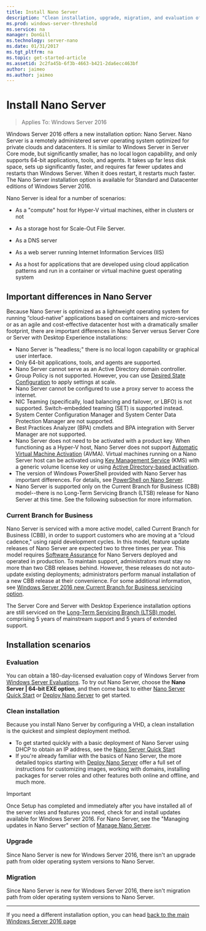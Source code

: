 ```yaml
---
title: Install Nano Server
description: "Clean installation, upgrade, migration, and evaluation of Nano Server"
ms.prod: windows-server-threshold
ms.service: na
manager: DonGill
ms.technology: server-nano
ms.date: 01/31/2017
ms.tgt_pltfrm: na
ms.topic: get-started-article
ms.assetid: 2c2fa45b-6f3b-4663-b421-2da6ecc463bf
author: jaimeo
ms.author: jaimeo
---
```

# Install Nano Server

>Applies To: Windows Server 2016

Windows Server 2016 offers a new installation option: Nano Server. Nano Server is a remotely administered server operating system optimized for private clouds and datacenters. It is similar to Windows Server in Server Core mode, but significantly smaller, has no local logon capability, and only supports 64-bit applications, tools, and agents. It takes up far less disk space, sets up significantly faster, and requires far fewer updates and restarts than Windows Server. When it does restart, it restarts much faster. The Nano Server installation option is available for Standard and Datacenter editions of Windows Server 2016.  
  
Nano Server is ideal for a number of scenarios:  
  
-   As a "compute" host for Hyper-V virtual machines, either in clusters or not  
  
-   As a storage host for Scale-Out File Server.  
  
-   As a DNS server  
  
-   As a web server running Internet Information Services (IIS)  
  
-   As a host for applications that are developed using cloud application patterns and run in a container or virtual machine guest operating system  
  
## Important differences in Nano Server

Because Nano Server is optimized as a lightweight operating system for running “cloud-native” applications based on containers and micro-services or as an agile and cost-effective datacenter host with a dramatically smaller footprint, there are important differences in Nano Server versus Server Core or Server with Desktop Experience installations:

- Nano Server is "headless;" there is no local logon capability or graphical user interface.
- Only 64-bit applications, tools, and agents are supported.
- Nano Server cannot serve as an Active Directory domain controller.
- Group Policy is not supported. However, you can use [Desired State Configuration](https://msdn.microsoft.com/powershell/dsc/nanoDsc) to apply settings at scale.
- Nano Server cannot be configured to use a proxy server to access the internet.
- NIC Teaming (specifically, load balancing and failover, or LBFO) is not supported. Switch-embedded teaming (SET) is supported instead.
- System Center Configuration Manager and System Center Data Protection Manager are not supported.
- Best Practices Analyzer (BPA) cmdlets and BPA integration with Server Manager are not supported.
- Nano Server does not need to be activated with a product key. When functioning as a Hyper-V host, Nano Server does not support [Automatic Virtual Machine Activation](https://technet.microsoft.com/library/dn303421%28v=ws.11%29.aspx) (AVMA). Virtual machines running on a Nano Server host can be activated using [Key Management Service](https://technet.microsoft.com/library/jj612867(v=ws.11).aspx) (KMS) with a generic volume license key or using [Active Directory-based activation](https://technet.microsoft.com/library/dn502534(v=ws.11).aspx).
- The version of Windows PowerShell provided with Nano Server has important differences. For details, see [PowerShell on Nano Server](PowerShell-on-Nano-Server.md).
- Nano Server is supported only on the Current Branch for Business (CBB) model--there is no Long-Term Servicing Branch (LTSB) release for Nano Server at this time. See the following subsection for more information.

### Current Branch for Business
Nano Server is serviced with a more active model, called Current Branch for Business (CBB), in order to support customers who are moving at a “cloud cadence," using rapid development cycles. In this model, feature update releases of Nano Server are expected two to three times per year. This model requires [Software Assurance](https://www.microsoft.com/en-us/licensing/licensing-programs/software-assurance-default.aspx) for Nano Servers deployed and operated in production. To maintain support, administrators must stay no more than two CBB releases behind. However, these releases do not auto-update existing deployments; administrators perform manual installation of a new CBB release at their convenience. For some additional information, see [Windows Server 2016 new Current Branch for Business servicing option](https://blogs.technet.microsoft.com/windowsserver/2016/07/12/windows-server-2016-new-current-branch-for-business-servicing-option/).

The Server Core and Server with Desktop Experience installation options are still serviced on the [Long-Term Servicing Branch (LTSB) model](https://support.microsoft.com/lifecycle#gp%2Fgp_msl_policy), comprising 5 years of mainstream support and 5 years of extended support.

## Installation scenarios

### Evaluation
You can obtain a 180-day-licensed evaluation copy of Windows Server from [Windows Server Evaluations](https://www.microsoft.com/evalcenter/evaluate-windows-server-2016). To try out Nano Server, choose the **Nano Server | 64-bit EXE option**, and then come back to either [Nano Server Quick Start](Nano-Server-Quick-Start.md) or [Deploy Nano Server](Deploy-Nano-Server.md) to get started.

### Clean installation
Because you install Nano Server by configuring a VHD, a clean installation is the quickest and simplest deployment method.

- To get started quickly with a basic deployment of Nano Server using DHCP to obtain an IP address, see the [Nano Server Quick Start](Nano-Server-Quick-Start.md) 
- If you're already familiar with the basics of Nano Server, the more detailed topics starting with [Deploy Nano Server](Deploy-Nano-Server.md) offer a full set of instructions for customizing images, working with domains, installing packages for server roles and other features both online and offline, and much more.

> [!IMPORTANT]  
> Once Setup has completed and immediately after you have installed all of the server roles and features you need, check for and install updates available for Windows Server 2016. For Nano Server, see the "Managing updates in Nano Server" section of [Manage Nano Server](Manage-Nano-Server.md).

### Upgrade
Since Nano Server is new for Windows Server 2016, there isn't an upgrade path from older operating system versions to Nano Server.

### Migration
Since Nano Server is new for Windows Server 2016, there isn't migration path from older operating system versions to Nano Server.
  
-------------------------------------
If you need a different installation option, you can head [back to the main Windows Server 2016 page](Windows-Server-2016-Technical-Preview-5.md) 
  

  


 
